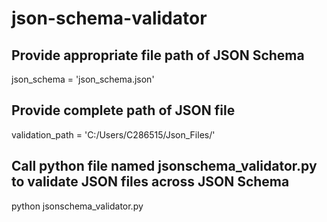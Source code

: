 # json-schema-validator


## Provide appropriate file path of JSON Schema

json_schema = 'json_schema.json'

## Provide complete path of JSON file

validation_path = 'C:/Users/C286515/Json_Files/'


## Call python file named jsonschema_validator.py to validate JSON files across JSON Schema
python jsonschema_validator.py
